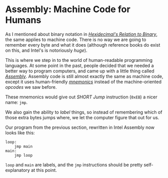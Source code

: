 # Assembly: Machine Code for Humans

As I mentioned about binary notation in [*Hexidecimal's Relation to Binary*](/3.1_hex_and_binary.html), the same applies to machine code. There is no way we are going to remember every byte and what it does (although reference books do exist on this, and Intel's is notoriously *huge*).

This is where we step in to the world of human-readable programming languages. At some point in the past, people decided that we needed a better way to program computers, and came up with a little thing called [*Assembly*](https://en.wikipedia.org/wiki/X86_assembly_language). Assembly code is still almost exactly the same as machine code, except it uses human-friendly [*mnemonics*](https://en.wikipedia.org/wiki/Mnemonic) instead of the machine-oriented *opcodes* we saw before.

These mnemonics would give out *SHORT Jump* instruction (`0xEB`) a nicer name: `jmp`.

We also gain the ability to *label* things, so instead of remembering which of those extra bytes jumps where, we let the computer figure that out for us.

Our program from the previous section, rewritten in Intel Assembly now looks like this:

```x86asm
loop:
    jmp main
main:
    jmp loop
```

`loop` and `main` are labels, and the `jmp` instructions should be pretty self-explanatory at this point.